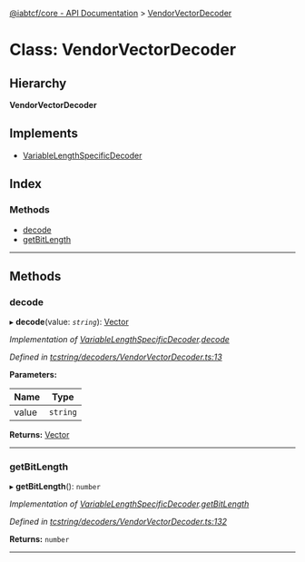 [@iabtcf/core - API Documentation](../README.md) > [VendorVectorDecoder](../classes/vendorvectordecoder.md)

# Class: VendorVectorDecoder

## Hierarchy

**VendorVectorDecoder**

## Implements

* [VariableLengthSpecificDecoder](../interfaces/variablelengthspecificdecoder.md)

## Index

### Methods

* [decode](vendorvectordecoder.md#decode)
* [getBitLength](vendorvectordecoder.md#getbitlength)

---

## Methods

<a id="decode"></a>

###  decode

▸ **decode**(value: *`string`*): [Vector](vector.md)

*Implementation of [VariableLengthSpecificDecoder](../interfaces/variablelengthspecificdecoder.md).[decode](../interfaces/variablelengthspecificdecoder.md#decode)*

*Defined in [tcstring/decoders/VendorVectorDecoder.ts:13](https://github.com/chrispaterson/iabtcf-es/blob/b3164e6/modules/core/src/tcstring/decoders/VendorVectorDecoder.ts#L13)*

**Parameters:**

| Name | Type |
| ------ | ------ |
| value | `string` |

**Returns:** [Vector](vector.md)

___
<a id="getbitlength"></a>

###  getBitLength

▸ **getBitLength**(): `number`

*Implementation of [VariableLengthSpecificDecoder](../interfaces/variablelengthspecificdecoder.md).[getBitLength](../interfaces/variablelengthspecificdecoder.md#getbitlength)*

*Defined in [tcstring/decoders/VendorVectorDecoder.ts:132](https://github.com/chrispaterson/iabtcf-es/blob/b3164e6/modules/core/src/tcstring/decoders/VendorVectorDecoder.ts#L132)*

**Returns:** `number`

___

